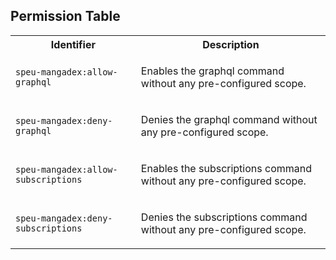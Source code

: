 ## Permission Table

<table>
<tr>
<th>Identifier</th>
<th>Description</th>
</tr>


<tr>
<td>

`speu-mangadex:allow-graphql`

</td>
<td>

Enables the graphql command without any pre-configured scope.

</td>
</tr>

<tr>
<td>

`speu-mangadex:deny-graphql`

</td>
<td>

Denies the graphql command without any pre-configured scope.

</td>
</tr>

<tr>
<td>

`speu-mangadex:allow-subscriptions`

</td>
<td>

Enables the subscriptions command without any pre-configured scope.

</td>
</tr>

<tr>
<td>

`speu-mangadex:deny-subscriptions`

</td>
<td>

Denies the subscriptions command without any pre-configured scope.

</td>
</tr>
</table>
